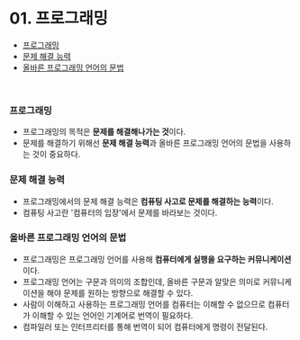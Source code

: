 # 01. 프로그래밍
- <a href="https://github.com/sol-pine/study_DeepDive/new/main#%ED%94%84%EB%A1%9C%EA%B7%B8%EB%9E%98%EB%B0%8D">프로그래밍</a>
- <a href="https://github.com/sol-pine/study_DeepDive/new/main#%EB%AC%B8%EC%A0%9C-%ED%95%B4%EA%B2%B0-%EB%8A%A5%EB%A0%A5">문제 해결 능력</a>
- <a href="https://github.com/sol-pine/study_DeepDive/new/main#%EC%98%AC%EB%B0%94%EB%A5%B8-%ED%94%84%EB%A1%9C%EA%B7%B8%EB%9E%98%EB%B0%8D-%EC%96%B8%EC%96%B4%EC%9D%98-%EB%AC%B8%EB%B2%95">올바른 프로그래밍 언어의 문법</a>
</br>

### 프로그래밍
- 프로그래밍의 목적은 **문제를 해결해나가는 것**이다. 
- 문제를 해결하기 위해선 **문제 해결 능력**과 올바른 프로그래밍 언어의 문법을 사용하는 것이 중요하다.

### 문제 해결 능력
- 프로그래밍에서의 문제 해결 능력은 **컴퓨팅 사고로 문제를 해결하는 능력**이다. 
- 컴퓨팅 사고란 '컴퓨터의 입장'에서 문제를 바라보는 것이다.

### 올바른 프로그래밍 언어의 문법
- 프로그래밍은 프로그래밍 언어를 사용해 **컴퓨터에게 실행을 요구하는 커뮤니케이션**이다. 
- 프로그래밍 언어는 구문과 의미의 조합인데, 올바른 구문과 알맞은 의미로 커뮤니케이션을 해야 문제를 원하는 방향으로 해결할 수 있다.
- 사람이 이해하고 사용하는 프로그래밍 언어를 컴퓨터는 이해할 수 없으므로 컴퓨터가 이해할 수 있는 언어인 기계어로 번역이 필요하다. 
- 컴파일러 또는 인터프리터를 통해 번역이 되어 컴퓨터에게 명령이 전달된다.
